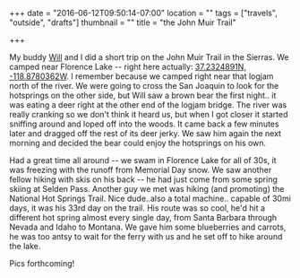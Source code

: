 +++
date = "2016-06-12T09:50:14-07:00"
location = ""
tags = ["travels", "outside", "drafts"]
thumbnail = ""
title = "the John Muir Trail"

+++

My buddy [Will](http://iamwillpatrick.com) and I
did a short trip on the John Muir Trail in the Sierras.
We camped near Florence Lake -- right here actually:
[37.2324891N, -118.8780362W](https://www.google.com/maps/place/37°13'57.0"N+118°52'39.0"W).
I remember because we camped right near that logjam north of the river.
We were going to cross the San Joaquin to look for the hotsprings on the other side,
but Will saw a brown bear the first night..
it was eating a deer right at the other end of the logjam bridge.
The river was really cranking so we don't think it heard us,
but when I got closer it started sniffing around and loped off into the woods.
It came back a few minutes later and dragged off the rest of its deer jerky.
We saw him again the next morning and decided the bear could enjoy the hotsprings on his own.

<!--more-->

Had a great time all around -- we swam in Florence Lake for all of 30s,
it was freezing with the runoff from Memorial Day snow.
We saw another fellow hiking with skis on his back --
he had just come from some spring skiing at Selden Pass.
Another guy we met was hiking (and promoting) the National Hot Springs Trail.
Nice dude..also a total machine.. capable of 30mi days, it was his 33rd day on the trail.
His route was so cool, he'd hit a different hot spring almost every single day,
from Santa Barbara through Nevada and Idaho to Montana.
We gave him some blueberries and carrots, he was too antsy to wait for the ferry with us
and he set off to hike around the lake.

Pics forthcoming!
